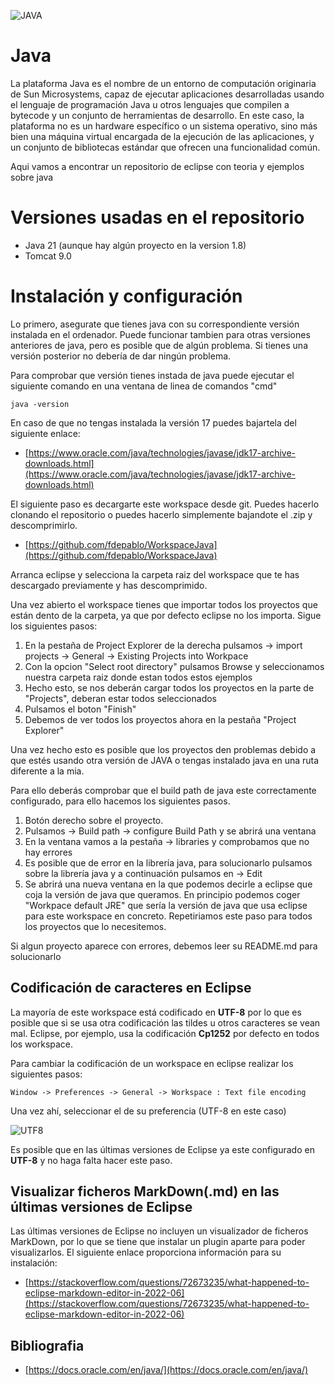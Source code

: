 ![JAVA](img/java.jpg "JAVA")

# Java
La plataforma Java es el nombre de un entorno de computación originaria de Sun Microsystems, capaz de ejecutar aplicaciones desarrolladas usando el lenguaje de programación Java u otros lenguajes que compilen a bytecode y un conjunto de herramientas de desarrollo. En este caso, la plataforma no es un hardware específico o un sistema operativo, sino más bien una máquina virtual encargada de la ejecución de las aplicaciones, y un conjunto de bibliotecas estándar que ofrecen una funcionalidad común.

Aqui vamos a encontrar un repositorio de eclipse con teoria y ejemplos sobre java

# Versiones usadas en el repositorio
- Java 21 (aunque hay algún proyecto en la version 1.8)
- Tomcat 9.0

# Instalación y configuración
Lo primero, asegurate que tienes java con su correspondiente versión instalada en el ordenador. Puede funcionar tambien para otras versiones anteriores de java, pero es posible que de algún problema. Si tienes una versión posterior no debería de dar ningún problema.

Para comprobar que versión tienes instada de java puede ejecutar el siguiente comando en una 
ventana de linea de comandos "cmd"

    java -version
	
En caso de que no tengas instalada la versión 17 puedes bajartela del siguiente enlace:

- [https://www.oracle.com/java/technologies/javase/jdk17-archive-downloads.html](https://www.oracle.com/java/technologies/javase/jdk17-archive-downloads.html)

El siguiente paso es decargarte este workspace desde git. Puedes hacerlo clonando el repositorio o puedes hacerlo simplemente bajandote el .zip y descomprimirlo.

- [https://github.com/fdepablo/WorkspaceJava](https://github.com/fdepablo/WorkspaceJava)

Arranca eclipse y selecciona la carpeta raiz del workspace que te has descargado
previamente y has descomprimido.

Una vez abierto el workspace tienes que importar todos los proyectos que están dento de la carpeta, ya que por defecto eclipse no los importa. Sigue los siguientes pasos:
1. En la pestaña de Project Explorer de la derecha pulsamos -> import projects -> General -> Existing Projects into Workpace
2. Con la opcion "Select root directory" pulsamos Browse y seleccionamos nuestra carpeta
raiz donde estan todos estos ejemplos
3. Hecho esto, se nos deberán cargar todos los proyectos en la parte de "Projects", deberan estar todos seleccionados
4. Pulsamos el boton "Finish"
5. Debemos de ver todos los proyectos ahora en la pestaña "Project Explorer"

Una vez hecho esto es posible que los proyectos den problemas debido a que estés usando otra versión de JAVA o tengas instalado java en una ruta diferente a la mia.

Para ello deberás comprobar que el build path de java este correctamente configurado, para
ello hacemos los siguientes pasos.

1. Botón derecho sobre el proyecto.
2. Pulsamos -> Build path -> configure Build Path y se abrirá una ventana
3. En la ventana vamos a la pestaña -> libraries y comprobamos que no hay errores
4. Es posible que de error en la librería java, para solucionarlo pulsamos sobre la librería java y a continuación pulsamos en -> Edit
5. Se abrirá una nueva ventana en la que podemos decirle a eclipse que coja la versión de java que queramos. En principio podemos coger "Workpace default JRE" que sería la versión de java que usa eclipse para este workspace en concreto. Repetiriamos este paso para todos los proyectos que lo necesitemos.

Si algun proyecto aparece con errores, debemos leer su README.md para solucionarlo

## Codificación de caracteres en Eclipse

La mayoría de este workspace está codificado en **UTF-8** por lo que es posible que si se usa otra codificación las tildes u otros caracteres se vean mal. Eclipse, por ejemplo, usa la codificación **Cp1252** por defecto en todos los workspace.

Para cambiar la codificación de un workspace en eclipse realizar los siguientes pasos:

	Window -> Preferences -> General -> Workspace : Text file encoding
	
Una vez ahí, seleccionar el de su preferencia (UTF-8 en este caso)
	
![UTF8](img/UTF8.png "UTF8")

Es posible que en las últimas versiones de Eclipse ya este configurado en **UTF-8** y no haga falta hacer este paso.

## Visualizar ficheros MarkDown(.md) en las últimas versiones de Eclipse

Las últimas versiones de Eclipse no incluyen un visualizador de ficheros MarkDown, por lo que se tiene que instalar un plugin aparte para poder visualizarlos. El siguiente enlace proporciona información para su instalación:

- [https://stackoverflow.com/questions/72673235/what-happened-to-eclipse-markdown-editor-in-2022-06](https://stackoverflow.com/questions/72673235/what-happened-to-eclipse-markdown-editor-in-2022-06)

## Bibliografia

- [https://docs.oracle.com/en/java/](https://docs.oracle.com/en/java/)

